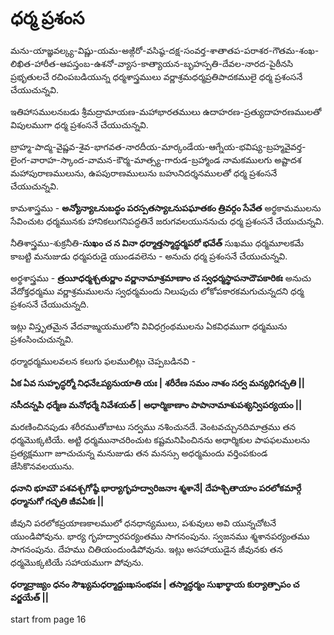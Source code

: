# ధర్మ ప్రశంస

మను-యాజ్ఞవల్క్య-విష్ణు-యమ-అఙ్గిరో-వసిష్ఠ-దక్ష-సంవర్త-శాతాతప-పరాశర-గౌతమ-శంఖ-లిఖిత-హారీత-ఆపస్తంబ-ఉశనో-వ్యాస-కాత్యాయన-బృహస్పతి-దేవల-నారద-పైఠీనసి ప్రభృతులచే రచింపబడియున్న ధర్మశాస్త్రములు వర్ణాశ్రమధర్మప్రతిపాదకములై ధర్మ ప్రశంసనే చేయుచున్నవి.

ఇతిహాసములనబడు శ్రీమద్రామాయణ-మహాభారతములు ఉదాహరణ-ప్రత్యుదాహరణములతో విపులముగా ధర్మ ప్రశంసనే చేయుచున్నవి.

బ్రాహ్మ-పాద్మ-వైష్ణవ-శైవ-భాగవత-నారదీయ-మార్కండేయ-ఆగ్నేయ-భవిష్య-బ్రహ్మవైవర్త-లైంగ-వారాహ-స్కాంద-వామన-కౌర్మ-మాత్స్య-గారుడ-బ్రహ్మాండ నామకములగు అష్టాదశ మహాపురాణములును, ఉపపురాణములును బహునిదర్శనములతో ధర్మ ప్రశంసనే చేయుచున్నవి.

కామశాస్త్రము - **అన్యోన్యాఽనుబద్ధం పరస్పతస్యాఽనుపఘాతకం త్రివర్గం సేవేత** అర్థకామములను సేవించుట ధర్మమునకు హానికలుగనిపద్ధతినే జరుగవలయుననుచు ధర్మ ప్రశంసనే చేయుచున్నవి.

నీతిశాస్త్రము-శుక్రనీతి-**సుఖం చ న వినా ధర్మాత్తస్మాద్ధర్మపరో భవేత్** సుఖము ధర్మమూలకమే కాబట్టి మనుజుడు  ధర్మపరుడై యుండవలెను - అనుచు ధర్మ ప్రశంసనే చేయుచున్నవి.

అర్థశాస్త్రము - **త్రయీధర్మశ్చతుర్ణాం వర్ణానామాశ్రమాణాం చ స్వధర్మస్థాపనాదౌపకారికః** అనుచు వేదోక్తధర్మము వర్ణాశ్రమములను స్వధర్మమందు  నిలుపుచు లోకోపకారకమగుచున్నదని ధర్మ ప్రశంసనే చేయుచున్నది.

ఇట్లు విస్తృతమైన వేదవాఙ్మయములోని వివిధగ్రంథములను ఏకవిధముగా ధర్మమును ప్రశంసించుచున్నవి.

ధర్మాధర్మములవలన కలుగు ఫలములిట్లు చెప్పబడినవి -

**ఏక ఏవ సుహృద్ధర్మో నిధనేఽప్యనుయాతి యః |**
**శరీరేణ సమం నాశం సర్వ మన్యధిగచ్చతి ||**

**నసీదన్నపి ధర్మేణ మనోధర్మే నివేశయత్ |**
**అధార్మికాణాం పాపానామాశుపశ్యన్విపర్యయం ||**

మరణించినపుడు శరీరముతోబాటు సర్వము నశించునదే. వెంటవచ్చునదిమాత్రము తన ధర్మమొక్కటియే. అట్టి ధర్మమునాచరించుట కష్టమనిపించినను అధార్మికుల పాపఫలములను ప్రత్యక్షముగా జూచుచున్న మనుజుడు తన మనస్సు అధర్మమందు వర్తింపకుండ జేసికొనవలయును.

**ధనాని భూమౌ పశవశ్చగోష్ఠే భార్యాగృహద్వారిజనాః శ్మశానే|**
**దేహశ్చితాయాం పరలోకమార్గే ధర్మానుగో గచ్ఛతి జీవఏకః ||**

జీవుని పరలోకప్రయాణకాలములో ధనధాన్యములు, పశువులు అవి యున్నచోటనే యుండిపోవును. భార్య గృహద్వారపర్యంతము సాగనంపును. స్వజనము శ్మశానపర్యంతము సాగనంపును. దేహము చితియందుండిపోవును. ఇట్లు అసహాయుడైన జీవునకు తన ధర్మమొక్కటియే సహాయముగా పోవును.

**ధర్మాద్రాజ్యం ధనం సౌఖ్యమధర్మాద్దుఃఖసంభవః |**
**తస్మాద్ధర్మం సుఖార్థాయ కుర్యాత్పాపం చ వర్జయేత్ ||**

start from page 16
